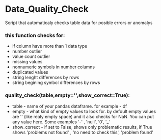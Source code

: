 # Data_Quality_Check
Script that automaticaly checks table data for posible errors or anomalys

### this function checks for:
*	if column have more than 1 data type
*	number outlier
*	value count outlier
*	missing values
*	nonnumeric symbols in number columns
*	duplicated values
*	string lenght differences by rows
*	string begining symbol differences by rows
 
### quality_check(table,empty='',show_correct=True):
* table - name of your pandas dataframe. for example - df
* empty - what kind of empty values to look for. by defoult empty values are '' (like realy empty space) and it also checks for NaN. You can put any value here.
  Some examples '-' , 'null', '0', '_'
* show_correct - if set to False, shows only problematic results, if True shows 'problems not found' , 'no need to check this', 'problem found'  
